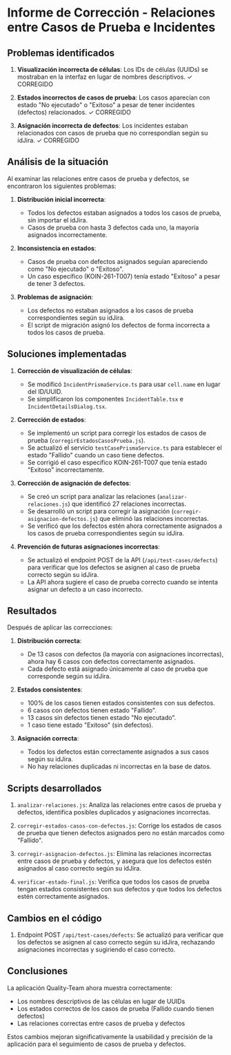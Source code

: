 # Informe de Corrección - Relaciones entre Casos de Prueba e Incidentes

## Problemas identificados

1. **Visualización incorrecta de células**: Los IDs de células (UUIDs) se mostraban en la interfaz en lugar de nombres descriptivos. ✓ CORREGIDO

2. **Estados incorrectos de casos de prueba**: Los casos aparecían con estado "No ejecutado" o "Exitoso" a pesar de tener incidentes (defectos) relacionados. ✓ CORREGIDO

3. **Asignación incorrecta de defectos**: Los incidentes estaban relacionados con casos de prueba que no correspondían según su idJira. ✓ CORREGIDO

## Análisis de la situación

Al examinar las relaciones entre casos de prueba y defectos, se encontraron los siguientes problemas:

1. **Distribución inicial incorrecta**: 
   - Todos los defectos estaban asignados a todos los casos de prueba, sin importar el idJira.
   - Casos de prueba con hasta 3 defectos cada uno, la mayoría asignados incorrectamente.

2. **Inconsistencia en estados**:
   - Casos de prueba con defectos asignados seguían apareciendo como "No ejecutado" o "Exitoso".
   - Un caso específico (KOIN-261-T007) tenía estado "Exitoso" a pesar de tener 3 defectos.

3. **Problemas de asignación**:
   - Los defectos no estaban asignados a los casos de prueba correspondientes según su idJira.
   - El script de migración asignó los defectos de forma incorrecta a todos los casos de prueba.

## Soluciones implementadas

1. **Corrección de visualización de células**:
   - Se modificó `IncidentPrismaService.ts` para usar `cell.name` en lugar del ID/UUID.
   - Se simplificaron los componentes `IncidentTable.tsx` e `IncidentDetailsDialog.tsx`.

2. **Corrección de estados**:
   - Se implementó un script para corregir los estados de casos de prueba (`corregirEstadosCasosPrueba.js`).
   - Se actualizó el servicio `testCasePrismaService.ts` para establecer el estado "Fallido" cuando un caso tiene defectos.
   - Se corrigió el caso específico KOIN-261-T007 que tenía estado "Exitoso" incorrectamente.

3. **Corrección de asignación de defectos**:
   - Se creó un script para analizar las relaciones (`analizar-relaciones.js`) que identificó 27 relaciones incorrectas.
   - Se desarrolló un script para corregir la asignación (`corregir-asignacion-defectos.js`) que eliminó las relaciones incorrectas.
   - Se verificó que los defectos estén ahora correctamente asignados a los casos de prueba correspondientes según su idJira.

4. **Prevención de futuras asignaciones incorrectas**:
   - Se actualizó el endpoint POST de la API (`/api/test-cases/defects`) para verificar que los defectos se asignen al caso de prueba correcto según su idJira.
   - La API ahora sugiere el caso de prueba correcto cuando se intenta asignar un defecto a un caso incorrecto.

## Resultados

Después de aplicar las correcciones:

1. **Distribución correcta**: 
   - De 13 casos con defectos (la mayoría con asignaciones incorrectas), ahora hay 6 casos con defectos correctamente asignados.
   - Cada defecto está asignado únicamente al caso de prueba que corresponde según su idJira.

2. **Estados consistentes**:
   - 100% de los casos tienen estados consistentes con sus defectos.
   - 6 casos con defectos tienen estado "Fallido".
   - 13 casos sin defectos tienen estado "No ejecutado".
   - 1 caso tiene estado "Exitoso" (sin defectos).

3. **Asignación correcta**:
   - Todos los defectos están correctamente asignados a sus casos según su idJira.
   - No hay relaciones duplicadas ni incorrectas en la base de datos.

## Scripts desarrollados

1. `analizar-relaciones.js`: Analiza las relaciones entre casos de prueba y defectos, identifica posibles duplicados y asignaciones incorrectas.

2. `corregir-estados-casos-con-defectos.js`: Corrige los estados de casos de prueba que tienen defectos asignados pero no están marcados como "Fallido".

3. `corregir-asignacion-defectos.js`: Elimina las relaciones incorrectas entre casos de prueba y defectos, y asegura que los defectos estén asignados al caso correcto según su idJira.

4. `verificar-estado-final.js`: Verifica que todos los casos de prueba tengan estados consistentes con sus defectos y que todos los defectos estén correctamente asignados.

## Cambios en el código

1. Endpoint POST `/api/test-cases/defects`: Se actualizó para verificar que los defectos se asignen al caso correcto según su idJira, rechazando asignaciones incorrectas y sugiriendo el caso correcto.

## Conclusiones

La aplicación Quality-Team ahora muestra correctamente:
- Los nombres descriptivos de las células en lugar de UUIDs
- Los estados correctos de los casos de prueba (Fallido cuando tienen defectos)
- Las relaciones correctas entre casos de prueba y defectos

Estos cambios mejoran significativamente la usabilidad y precisión de la aplicación para el seguimiento de casos de prueba y defectos.
